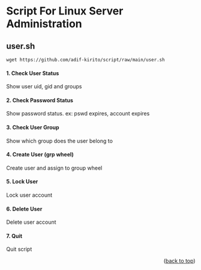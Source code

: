 <a name="readme-top"></a>
<!--
*** Author: adif-kirito
*** Date: 2/1/2024
-->

# Script For Linux Server Administration

## user.sh

```
wget https://github.com/adif-kirito/script/raw/main/user.sh
```

#### 1. Check User Status
Show user uid, gid and groups
#### 2. Check Password Status
Show password status. ex: pswd expires, account expires
#### 3. Check User Group
Show which group does the user belong to
#### 4. Create User (grp wheel)
Create user and assign to group wheel
#### 5. Lock User
Lock user account
#### 6. Delete User
Delete user account
#### 7. Quit
Quit script
<p align="right">(<a href="#readme-top">back to top</a>)</p>